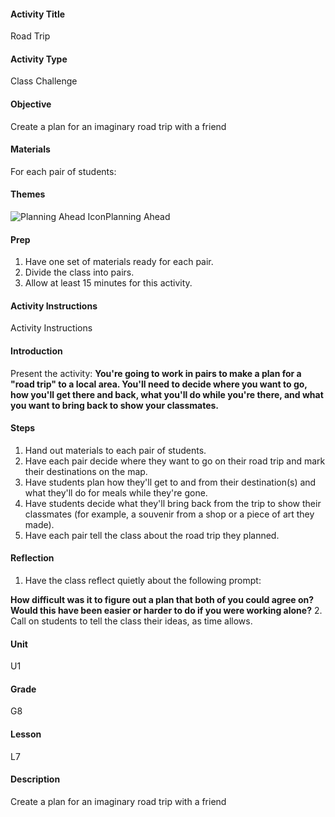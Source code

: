 #### Activity Title
Road Trip
#### Activity Type
Class Challenge
#### Objective
Create a plan for an imaginary road trip with a friend
#### Materials
For each pair of students:
#### Themes
![Planning Ahead Icon](http://v5cmservice.secondstep.org/MS3TP_IMAGES/SKILLS/SKILLS_SMALL_IMAGES/planning-ahead-sm.png)Planning Ahead
 

#### Prep
1. Have one set of materials ready for each pair.
2. Divide the class into pairs.
3. Allow at least 15 minutes for this activity.

#### Activity Instructions
Activity Instructions
#### Introduction
Present the activity: **You're going to work in pairs to make a plan for a "road trip" to a local area. You'll need to decide where you want to go, how you'll get there and back, what you'll do while you're there, and what you want to bring back to show your classmates.**
#### Steps
1. Hand out materials to each pair of students.
2. Have each pair decide where they want to go on their road trip and mark their destinations on the map.
3. Have students plan how they'll get to and from their destination(s) and what they'll do for meals while they're gone.
4. Have students decide what they'll bring back from the trip to show their classmates (for example, a souvenir from a shop or a piece of art they made).
5. Have each pair tell the class about the road trip they planned.

#### Reflection
1. Have the class reflect quietly about the following prompt:

**How difficult was it to figure out a plan that both of you could agree on? Would this have been easier or harder to do if you were working alone?**
2. Call on students to tell the class their ideas, as time allows.

#### Unit
U1
#### Grade
G8
#### Lesson
L7
#### Description
Create a plan for an imaginary road trip with a friend
